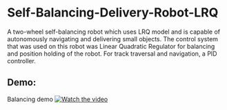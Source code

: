 # Self-Balancing-Delivery-Robot-LRQ
A two-wheel self-balancing robot which uses LRQ model and is capable of autonomously navigating and delivering small objects. The control system that was used on this robot was Linear Quadratic Regulator for balancing and position holding of the robot. For track traversal and navigation, a PID controller.
## Demo:
Balancing demo
[![Watch the video](https://i.stack.imgur.com/Vp2cE.png)]([https://youtu.be/vt5fpE0bzSY](https://www.youtube.com/watch?v=iqXPmz6Rj_U)https://www.youtube.com/watch?v=iqXPmz6Rj_U)
